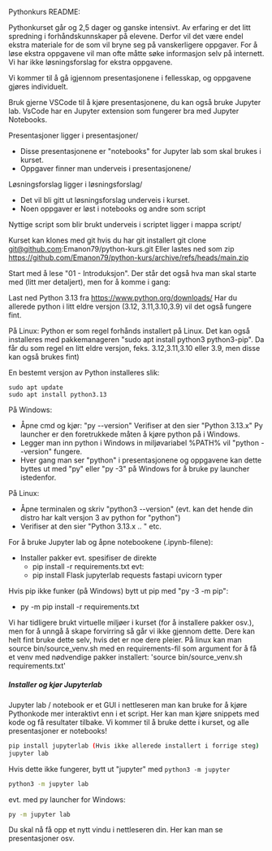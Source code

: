 Pythonkurs README:

Pythonkurset går og 2,5 dager og ganske intensivt. Av erfaring er det litt spredning i forhåndskunnskaper på elevene. Derfor vil det være endel ekstra materiale for de som vil bryne seg på vanskerligere oppgaver. For å løse ekstra oppgavene vil man ofte måtte søke informasjon selv på internett. 
Vi har ikke løsningsforslag for ekstra oppgavene.

Vi kommer til å gå igjennom presentasjonene i fellesskap, og oppgavene gjøres individuelt.

Bruk gjerne VSCode til å kjøre presentasjonene, du kan også bruke Jupyter lab. VsCode har en Jupyter extension som fungerer bra med Jupyter Notebooks.

Presentasjoner ligger i presentasjoner/
- Disse presentasjonene er "notebooks" for Jupyter lab som skal brukes i kurset.
- Oppgaver finner man underveis i presentasjonene/

Løsningsforslag ligger i løsningsforslag/
- Det vil bli gitt ut løsningsforslag underveis i kurset.
- Noen oppgaver er løst i notebooks og andre som script

Nyttige script som blir brukt underveis i scriptet ligger i mappa script/

Kurset kan klones med git hvis du har git installert
git clone git@github.com:Emanon79/python-kurs.git
Eller lastes ned som zip
https://github.com/Emanon79/python-kurs/archive/refs/heads/main.zip

Start med å lese "01 - Introduksjon". Der står det også hva man skal starte med (litt mer detaljert), men for å komme i gang:

Last ned Python 3.13 fra https://www.python.org/downloads/ 
Har du allerede python i litt eldre versjon (3.12, 3.11,3.10,3.9) vil det også fungere fint.

På Linux:
Python er som regel forhånds installert på Linux. Det kan også installeres med pakkemanageren "sudo apt install python3 python3-pip". Da får du som regel en litt eldre versjon, feks. 3.12,3.11,3.10 eller 3.9, men disse kan også brukes fint)

En bestemt versjon av Python installeres slik:
```sudo add-apt-repository ppa:deadsnakes/ppa
sudo apt update 
sudo apt install python3.13
```


På Windows:
- Åpne cmd og kjør: "py --version" Verifiser at den sier "Python 3.13.x" Py launcher er den foretrukkede måten å kjøre python på i Windows. 
- Legger man inn python i Windows in miljøvariabel %PATH% vil "python --version" fungere. 
- Hver gang man ser "python" i presentasjonene og oppgavene kan dette byttes ut med "py" eller "py -3" på Windows for å bruke py launcher istedenfor.

På Linux:
- Åpne terminalen og skriv "python3 --version" (evt. kan det hende din distro har kalt versjon 3 av python for "python")
- Verifiser at den sier "Python 3.13.x .. " etc.

For å bruke Jupyter lab og åpne notebookene (.ipynb-filene):
- Installer pakker evt. spesifiser de direkte
  - pip install -r requirements.txt
evt:
  - pip install Flask jupyterlab requests fastapi uvicorn typer

Hvis pip ikke funker (på Windows) bytt ut pip med "py -3 -m pip":
- py -m pip install -r requirements.txt

Vi har tidligere brukt virtuelle miljøer i kurset (for å installere pakker osv.), men for å unngå å skape forvirring så går vi ikke gjennom dette.
Dere kan helt fint bruke dette selv, hvis det er noe dere pleier. På linux kan man source bin/source\_venv.sh med en requirements-fil som argument
for å få et venv med nødvendige pakker installert: 'source bin/source\_venv.sh requirements.txt'

##### Installer og kjør Jupyterlab
Jupyter lab / notebook er et GUI i nettleseren man kan bruke for å kjøre Pythonkode mer interaktivt enn i et script.
Her kan man kjøre snippets med kode og få resultater tilbake.
Vi kommer til å bruke dette i kurset, og alle presentasjoner er notebooks!
```bash
pip install jupyterlab (Hvis ikke allerede installert i forrige steg)
jupyter lab
```
Hvis dette ikke fungerer, bytt ut "jupyter" med `python3 -m jupyter`
```bash
python3 -m jupyter lab
```
evt. med py launcher for Windows:
```bash
py -m jupyter lab
```

Du skal nå få opp et nytt vindu i nettleseren din. Her kan man se presentasjoner osv.
